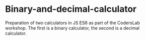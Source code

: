 # Binary-and-decimal-calculator
Preparation of two calculators in JS ES6 as part of the CodersLab workshop. The first is a binary calculator, the second is a decimal calculator.
